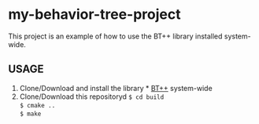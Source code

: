 # my-behavior-tree-project
This project is an example of how to use the BT++ library installed system-wide.

USAGE
------
1) Clone/Download and install the library * [BT++](https://github.com/miccol/Behavior-Tree) system-wide
2) Clone/Download this repositoryd
`$ cd build` <br/>
`$ cmake ..` <br/>
`$ make` <br/>
